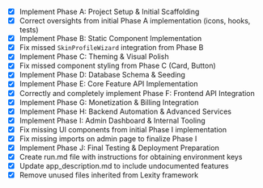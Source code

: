 - [x] Implement Phase A: Project Setup & Initial Scaffolding
- [x] Correct oversights from initial Phase A implementation (icons, hooks, tests)
- [x] Implement Phase B: Static Component Implementation
- [x] Fix missed `SkinProfileWizard` integration from Phase B
- [x] Implement Phase C: Theming & Visual Polish
- [x] Fix missed component styling from Phase C (Card, Button)
- [x] Implement Phase D: Database Schema & Seeding
- [x] Implement Phase E: Core Feature API Implementation
- [x] Correctly and completely implement Phase F: Frontend API Integration
- [x] Implement Phase G: Monetization & Billing Integration
- [x] Implement Phase H: Backend Automation & Advanced Services
- [x] Implement Phase I: Admin Dashboard & Internal Tooling
- [x] Fix missing UI components from initial Phase I implementation
- [x] Fix missing imports on admin page to finalize Phase I
- [x] Implement Phase J: Final Testing & Deployment Preparation
- [x] Create run.md file with instructions for obtaining environment keys
- [x] Update app_description.md to include undocumented features
- [x] Remove unused files inherited from Lexity framework